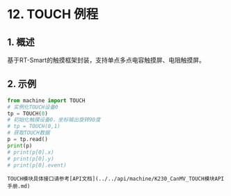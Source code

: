 # 12. TOUCH 例程

## 1. 概述

基于RT-Smart的触摸框架封装，支持单点多点电容触摸屏、电阻触摸屏。

## 2. 示例

```python
from machine import TOUCH
# 实例化TOUCH设备0
tp = TOUCH(0)
# 初始化触摸设备0，坐标输出旋转90度
# tp = TOUCH(0,1)
# 获取TOUCH数据
p = tp.read()
print(p)
# print(p[0].x)
# print(p[0].y)
# print(p[0].event)
```

```{admonition} 提示
TOUCH模块具体接口请参考[API文档](../../api/machine/K230_CanMV_TOUCH模块API手册.md)
```
